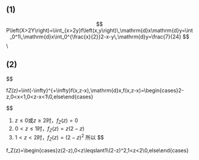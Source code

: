 ## (1)

$$
P\left(X>2Y\right)=\iint_{x>2y}f\left(x,y\right)\,\mathrm{d}x\mathrm{d}y=\int_0^1\,\mathrm{d}x\int_0^{\frac{x}{2}}2-x-y\,\mathrm{d}y=\frac{7}{24}
$$\
## (2)
$$

f*Z(z)=\int*{-\infty}^{+\infty}f(x,z-x)\,\mathrm{d}x,f(x,z-x)=\begin{cases}2-z,0<x<1,0<z-x<1\\0,else\end{cases}

$$
1. $z\leqslant0$或$z\geqslant2$时，$f_Z(z)=0$
2. $0<z\leqslant1$时，$f_Z(z)=z(2-z)$
3. $1<z<2$时，$f_Z(z)=(2-z)^2$
所以
$$

f_Z(z)=\begin{cases}z(2-z),0<z\leqslant1\\(2-z)^2,1<z<2\\0,else\end{cases}

$$
$$
